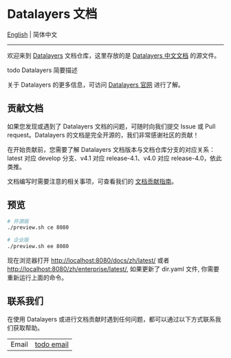 # Datalayers 文档

[English](./README.md) | 简体中文

---

欢迎来到 [Datalayers](https://github.com/datalayers-io/docs-datalayers) 文档仓库，这里存放的是 [Datalayers 中文文档]( https://docs.datalayers.io/cn/broker/latest/) 的源文件。

todo Datalayers 简要描述

关于 Datalayers 的更多信息，可访问 [Datalayers 官网](https://www.datalayers.io/zh) 进行了解。


## 贡献文档

如果您发现或遇到了 Datalayers 文档的问题，可随时向我们提交 Issue 或 Pull request。Datalayers 的文档是完全开源的，我们非常感谢社区的贡献！

在开始贡献前，您需要了解 Datalayers 文档版本与文档仓库分支的对应关系：latest 对应 develop 分支、v4.1 对应 release-4.1、v4.0 对应 release-4.0，依此类推。

文档编写时需要注意的相关事项，可查看我们的 [文档贡献指南](./CONTRIBUTING-CN.md)。

## 预览

```sh
# 开源版
./preview.sh ce 8080

# 企业版
./preview.sh ee 8080
```

现在浏览器打开 <http://localhost:8080/docs/zh/latest/> 或者 <http://localhost:8080/zh/enterprise/latest/>, 如果更新了 dir.yaml 文件, 你需要重新运行上面的命令。

## 联系我们

在使用 Datalayers 或进行文档贡献时遇到任何问题，都可以通过以下方式联系我们获取帮助。

<table>
  <tbody>
    <tr>
      <td>Email</td>
      <td><a href="todo email">todo email</a></td>
    </tr>
  <tbody>
<table>
